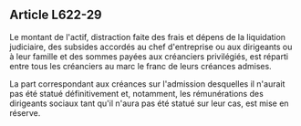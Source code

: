 Article L622-29
----
Le montant de l'actif, distraction faite des frais et dépens de la liquidation
judiciaire, des subsides accordés au chef d'entreprise ou aux dirigeants ou à
leur famille et des sommes payées aux créanciers privilégiés, est réparti entre
tous les créanciers au marc le franc de leurs créances admises.

La part correspondant aux créances sur l'admission desquelles il n'aurait pas
été statué définitivement et, notamment, les rémunérations des dirigeants
sociaux tant qu'il n'aura pas été statué sur leur cas, est mise en réserve.

